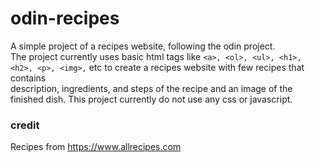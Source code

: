 # odin-recipes
A simple project of a recipes website, following the odin project.  
The project currently uses basic html tags like `<a>, <ol>, <ul>, <h1>, <h2>, <p>, <img>,` etc to create a recipes website with few recipes that contains  
 description, ingredients, and steps of the recipe and an image of the finished dish.
This project currently do not use any css or javascript.

### credit
Recipes from https://www.allrecipes.com

